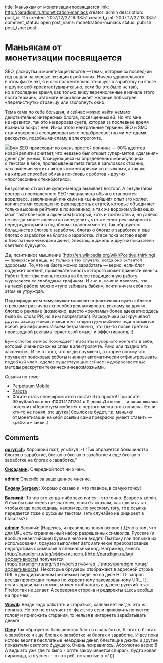 title: Маньякам от монетизации посвящается
link: http://paradigm.ru/monetization-maniacs
creator: admin
description:
post_id: 115
created: 2007/12/22 16:38:51
created_gmt: 2007/12/22 13:38:51
comment_status: open
post_name: monetization-maniacs
status: publish
post_type: post

# Маньякам от монетизации посвящается

SEO, раскрутка и монетизация блогов — темы, которые за последний год вышли на первые позиции в рейтингах. Ничего удивительного в этом факте нет, я и сам положительно отношусь к заработку на блоге и других веб-проектах (удивительно, если бы это было не так), но в последнее время, как только вижу перечисленные в начале этого поста термины, автоматически возникает желание побыстрее «перелистнуть» страницу или захлопнуть окно.

Тема сама по себе большая, и сейчас можно найти немало действительно интересных блогов, посвященных ей. Но что мне не нравится, так это нездоровая суета, которая за последнее время возникла вокруг нее. Из-за этого нейтральные термины SEO и SMO стали уверенно ассоциироваться с недобросовестными методами раскрутки, подобными спаму в электропочте.

![](/media/suitcase-full-of-money.jpg)Бум SEO происходит по очень простой причине — 90% адептов новой религии считает, что недавно был открыт супер-метод «делания» денег для умных, базирующийся на определенных манипуляциях с текстом в вебе, прописывании meta тегов в заголовках страниц, захламлении чужих сайтов комментариями со ссылками, а так же на хитрых способах обмана поисковых роботов и других «прогрессивных технологиях».

Безусловно открытие супер-метода вызывает восторг. А результатом восторга новоявленного SEO-специалиста обычно становится вордпресс, заполненный линками на «ценнейший» опыт его коллег, копипастами совершенно разношерстных статей, которые объединяет только высокие рейтинги в поисковиках, а так же ворохом убивающих мозг flash-банеров и адсенсом (который, хоть и контекстный, но далеко не всегда может адекватно определить, что же стоит рекламировать перед аудиторией в подобном странном месте). Так образуется большинство блогов о заработке, блогах о блогах о заработке и еще блогах о заработке на блогах о заработке. И все пока истово верят в бесплатные чемоданы денег, блестящие джипы и другие показатели светлого будущего.

Да, позитивное мышление (http://en.wikipedia.org/wiki/Positive_thinking) — прекрасная вещь, но только в тех случаях, когда оно остается здоровым. То, что на блоге можно заработать — верно, если блог содержит контент, привлекательность которого может принести деньги. Работа блоггера очень похожа на более традиционную работу журналиста со свободным графиком. И очень наивно полагать, что на такой работе можно «тупо забивать бабки», почти ничем себя при этом не утруждая.

Подтверждением тому служат множество фактически пустых блогов о рекламе различных способов рекламировать рекламу на других блогах о рекламе (возможно, вместо «рекламы» более адекватно здесь было бы слово PR, но я им побрезговал). Раскрутчики раскручивают других раскрутчиков, и весь этот «перпетуум мобиле» подпитывается всеобщей эйфорией. И всем безразлично, что где-то после третьей производной реклама теряет свой смысл и эффективность :)

Бум сплогов сейчас порождает гигабайты мусорного контента в вебе, который очень похож на спам в электропочте. Рано или поздно это закончится. И не от того, что люди поумнеют, а скорее потому что поумнеют поисковые роботы и начнут автоматически отфильтровывать подобный хлам, сделав существующие сейчас недобросовестные методы раскрутки технически-невозможными.

Ссылки по теме:

  * [Perpetuum Mobile](http://b23.ru/cp0)
  * [Работа](http://b23.ru/cpl)
  * Хотите стать спонсором этого поста? Это просто! Пришлите 99 рублей на счет 4100141741704 в Яндекс.Денегах — и ваша ссылка потеснит «Перпетуум мобиле» с первого места этого списка. (Если кто-то не понял, это шутка! Ссылок не будет, т.к. маньяки от монетизации на себя ссылки сами прекрасно умеют ставить — «работа» такая ;)

## Comments

**[gorynich](#141 "2007/12/27 12:53:23"):** Хорошоий пост, улыбнул :-) "Так образуется большинство блогов о заработке, блогах о блогах о заработке и еще блогах о заработке на блогах о заработке."

**[Сисадмин](#173 "2008/01/09 13:51:49"):** Очередной пост ни о чем.

**[admin](#175 "2008/01/09 16:19:18"):** Спасибо за ваше ценное мнение.

**[Evgeny Sergeev](#202 "2008/01/17 04:33:15"):** Хорошо сказано и, что главное, в самую точку!

**[Василий](#487 "2008/04/05 09:20:54"):** То что это когда-либо закончится - это точно. Вопрос к admin. Я был бы вам очень признателен, если бы сказали, как сделать так, чтобы когда переходишь, например, по русскому тэгу, то в ссылка передается тоже с русским текстом. (это случайно не ридирект в htaccess?)

**[admin](#488 "2008/04/05 09:32:06"):** Василий: (Надеюсь, я правильно понял вопрос.) Дело в том, что для URL есть ограниченный набор разрешенных символов. Русские (и вообще неанглийские) буквы в него не входят. Поэтому при попытке их использования, браузер выполняет автоматичекое преобразование недопустимых символов в специальный код. Например, вместо [http://paradigm.ru/tag/эффективность](http://paradigm.ru/tag/эффективность) получается [http://paradigm.ru/tag/%d1%8d%d1%84%d...](http://paradigm.ru/tag/эффективность). Некоторые браузеры отображают в адресной строке URL в декодированном (читаемом) виде, но на деле HTTP запрос всегда происходит только по корректному закоированному URL. IE, если я правильно помню, может отображать в адресе русский текст. Firefox так не делает. А серверная сторона и редиректы здесь вообще ни при чем.

**[Wowik](#824 "2008/05/30 15:56:57"):** Везде надо работать и стараться, халявы нет нигде. Это ж понятно. Но это не отменяет тот факт, что если приложить непустую голову и приложить старания, то нельзя в интернете зарабатывать деньги.

**[Oleg](#1134 "2008/06/24 17:58:45"):** Так образуется большинство блогов о заработке, блогах о блогах о заработке и еще блогах о заработке на блогах о заработке. И все пока истово верят в бесплатные чемоданы денег, блестящие джипы и другие показатели светлого будущего. Очень понравилось. Абсолютно верно!!! А ведь это уже где то было - опять закручивается спираль, будто новая пирамида, кто успел - тот отгреб, остальные в ж*)))

